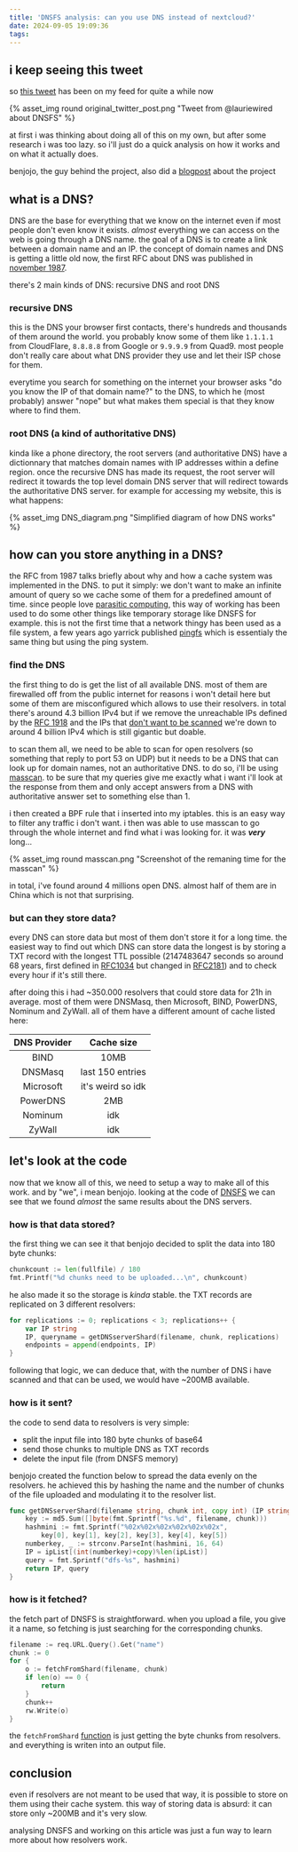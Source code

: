 ```yaml
---
title: 'DNSFS analysis: can you use DNS instead of nextcloud?'
date: 2024-09-05 19:09:36
tags:
---
```


## i keep seeing this tweet

so [this tweet](https://x.com/lauriewired/status/1828844479450959992) has been on my feed for quite a while now

{% asset_img round original_twitter_post.png "Tweet from @lauriewired about DNSFS" %}

at first i was thinking about doing all of this on my own, but after some research i was too lazy. so i'll just do a quick analysis on how it works and on what it actually does.

benjojo, the guy behind the project, also did a [blogpost](https://blog.benjojo.co.uk/post/dns-filesystem-true-cloud-storage-dnsfs) about the project

## what is a DNS?

DNS are the base for everything that we know on the internet even if most people don't even know it exists. *almost* everything we can access on the web is going through a DNS name. the goal of a DNS is to create a link between a domain name and an IP. the concept of domain names and DNS is getting a little old now, the first RFC about DNS was published in [november 1987](https://datatracker.ietf.org/doc/html/rfc1035).

there's 2 main kinds of DNS: recursive DNS and root DNS

### recursive DNS

this is the DNS your browser first contacts, there's hundreds and thousands of them around the world. you probably know some of them like `1.1.1.1` from CloudFlare, `8.8.8.8` from Google or `9.9.9.9` from Quad9. most people don't really care about what DNS provider they use and let their ISP chose for them.

everytime you search for something on the internet your browser asks "do you know the IP of that domain name?" to the DNS, to which he (most probably) answer "nope" but what makes them special is that they know where to find them.

### root DNS (a kind of authoritative DNS)

kinda like a phone directory, the root servers (and authoritative DNS) have a dictionnary that matches domain names with IP addresses within a define region. once the recursive DNS has made its request, the root server will redirect it towards the top level domain DNS server that will redirect towards the authoritative DNS server. for example for accessing my website, this is what happens:

{% asset_img DNS_diagram.png "Simplified diagram of how DNS works" %}

## how can you store anything in a DNS?

the RFC from 1987 talks briefly about why and how a cache system was implemented in the DNS. to put it simply: we don't want to make an infinite amount of query so we cache some of them for a predefined amount of time. since people love [parasitic computing](https://en.wikipedia.org/wiki/Parasitic_computing), this way of working has been used to do some other things like temporary storage like DNSFS for example. this is not the first time that a network thingy has been used as a file system, a few years ago yarrick published [pingfs](https://github.com/yarrick/pingfs) which is essentialy the same thing but using the ping system.

### find the DNS

the first thing to do is get the list of all available DNS. most of them are firewalled off from the public internet for reasons i won't detail here but some of them are misconfigured which allows to use their resolvers. in total there's around 4.3 billion IPv4 but if we remove the unreachable IPs defined by the [RFC 1918](https://datatracker.ietf.org/doc/html/rfc1918) and the IPs that [don't want to be scanned](https://github.com/robertdavidgraham/masscan/blob/f04707a891962f8185c4f6b6dab9238bbb9ffb59/data/exclude.conf) we're down to around 4 billion IPv4 which is still gigantic but doable.

to scan them all, we need to be able to scan for open resolvers (so something that reply to port 53 on UDP) but it needs to be a DNS that can look up for domain names, not an authoritative DNS. to do so, i'll be using [masscan](https://github.com/robertdavidgraham/masscan). to be sure that my queries give me exactly what i want i'll look at the response from them and only accept answers from a DNS with authoritative answer set to something else than 1.

i then created a BPF rule that i inserted into my iptables. this is an easy way to filter any traffic i don't want. i then was able to use masscan to go through the whole internet and find what i was looking for. it was ***very*** long...

{% asset_img round masscan.png "Screenshot of the remaning time for the masscan" %}

in total, i've found around 4 millions open DNS. almost half of them are in China which is not that surprising.

### but can they store data?

every DNS can store data but most of them don't store it for a long time. the easiest way to find out which DNS can store data the longest is by storing a TXT record with the longest TTL possible (2147483647 seconds so around 68 years, first defined in [RFC1034](https://datatracker.ietf.org/doc/html/rfc1034#autoid-13) but changed in [RFC2181](https://datatracker.ietf.org/doc/html/rfc2181#autoid-23)) and to check every hour if it's still there.

after doing this i had ~350.000 resolvers that could store data for 21h in average. most of them were DNSMasq, then Microsoft, BIND, PowerDNS, Nominum and ZyWall. all of them have a different amount of cache listed here:

| DNS Provider | Cache size        |
|:------------:|:-----------------:|
| BIND         | 10MB              |
| DNSMasq      | last 150 entries  |
| Microsoft    | it's weird so idk |
| PowerDNS     | 2MB               |
| Nominum      | idk               |
| ZyWall       | idk               |

## let's look at the code

now that we know all of this, we need to setup a way to make all of this work. and by "we", i mean benjojo. looking at the code of [DNSFS](https://github.com/benjojo/dnsfs/tree/master) we can see that we found *almost* the same results about the DNS servers.

### how is that data stored?

the first thing we can see it that benjojo decided to split the data into 180 byte chunks:
```go
chunkcount := len(fullfile) / 180
fmt.Printf("%d chunks need to be uploaded...\n", chunkcount)
```

he also made it so the storage is *kinda* stable. the TXT records are replicated on 3 different resolvers: 
```go
for replications := 0; replications < 3; replications++ {
    var IP string
    IP, queryname = getDNSserverShard(filename, chunk, replications)
    endpoints = append(endpoints, IP)
}
```

following that logic, we can deduce that, with the number of DNS i have scanned and that can be used, we would have ~200MB available.

### how is it sent?

the code to send data to resolvers is very simple:
- split the input file into 180 byte chunks of base64
- send those chunks to multiple DNS as TXT records
- delete the input file (from DNSFS memory)

benjojo created the function below to spread the data evenly on the resolvers. he achieved this by hashing the name and the number of chunks of the file uploaded and modulating it to the resolver list.

```go
func getDNSserverShard(filename string, chunk int, copy int) (IP string, query string) {
	key := md5.Sum([]byte(fmt.Sprintf("%s.%d", filename, chunk)))
	hashmini := fmt.Sprintf("%02x%02x%02x%02x%02x%02x",
		key[0], key[1], key[2], key[3], key[4], key[5])
	numberkey, _ := strconv.ParseInt(hashmini, 16, 64)
	IP = ipList[(int(numberkey)+copy)%len(ipList)]
	query = fmt.Sprintf("dfs-%s", hashmini)
	return IP, query
}
```

### how is it fetched?

the fetch part of DNSFS is straightforward. when you upload a file, you give it a name, so fetching is just searching for the corresponding chunks. 
```go
filename := req.URL.Query().Get("name")
chunk := 0
for {
    o := fetchFromShard(filename, chunk)
    if len(o) == 0 {
        return
    }
    chunk++
    rw.Write(o)
}
```

the `fetchFromShard` [function](https://github.com/benjojo/dnsfs/blob/master/dnsfs/dns.go#L163) is just getting the byte chunks from resolvers. and everything is writen into an output file.

## conclusion

even if resolvers are not meant to be used that way, it is possible to store on them using their cache system. this way of storing data is absurd: it can store only ~200MB and it's very slow. 

analysing DNSFS and working on this article was just a fun way to learn more about how resolvers work.